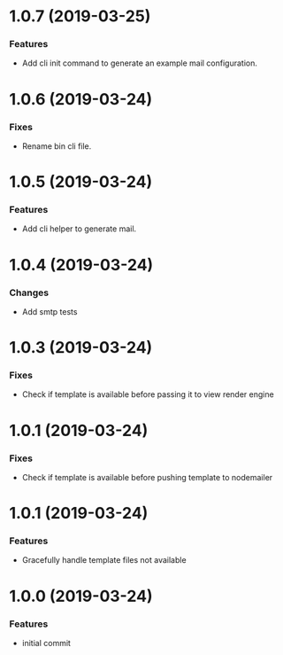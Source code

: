 <a name="1.0.7"></a>
# 1.0.7 (2019-03-25)

### Features

* Add cli init command to generate an example mail configuration.

<a name="1.0.6"></a>
# 1.0.6 (2019-03-24)

### Fixes

* Rename bin cli file.

<a name="1.0.5"></a>
# 1.0.5 (2019-03-24)

### Features

* Add cli helper to generate mail.

<a name="1.0.4"></a>
# 1.0.4 (2019-03-24)

### Changes

* Add smtp tests

<a name="1.0.3"></a>
# 1.0.3 (2019-03-24)

### Fixes

* Check if template is available before passing it to view render engine

<a name="1.0.2"></a>
# 1.0.1 (2019-03-24)

### Fixes

* Check if template is available before pushing template to nodemailer

<a name="1.0.1"></a>
# 1.0.1 (2019-03-24)

### Features

* Gracefully handle template files not available 

<a name="1.0.0"></a>
# 1.0.0 (2019-03-24)


### Features

* initial commit
